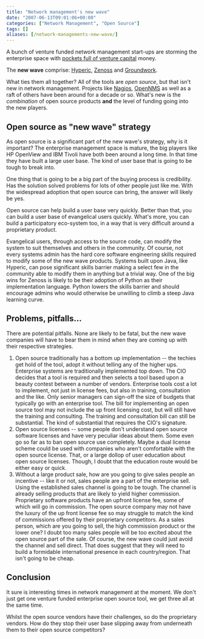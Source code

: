```yaml
---
title: "Network management's new wave"
date: "2007-06-13T09:01:06+00:00"
categories: ["Network Management", "Open Source"]
tags: []
aliases: [/network-managements-new-wave/]
---
```


A bunch of venture funded network management start-ups are storming the enterprise space with <a href="http://www.networkworld.com/news/2007/060607-management-vc-funding.html?zb&amp;rc=mgmt">pockets full of venture capital</a> money.

The <strong>new wave</strong> comprise: <a href="http://www.hyperic.com/">Hyperic</a>, <a href="http://www.zenoss.com/">Zenoss</a> and <a href="http://www.groundworkopensource.com/">Groundwork</a>.

What ties them all together? All of the tools are <em>open source</em>, but that isn't new in network management. Projects like <a href="http://www.nagios.org/">Nagios</a>, <a href="https://www.opennms.org/">OpenNMS</a> as well as a raft of others have been around for a decade or so. What's new is the <em>combination</em> of open source products <strong>and</strong> the level of funding going into the new players.
<h2>Open source as "new wave" strategy</h2>
As open source is a significant part of the new wave's strategy, why is it important? The enterprise management space is mature, the big players like HP OpenView and IBM Tivoli have both been around a long time. In that time they have built a large user base. The kind of user base that is going to be tough to break into.

One thing that is going to be a big part of the buying process is credibility. Has the solution solved problems for lots of other people just like me. With the widespread adoption that open source can bring, the answer will likely be yes.

Open source can help build a user base very quickly. Better than that, you can build a user base of evangelical users quickly. What's more, you can build a participatory eco-system too, in a way that is very difficult around a  proprietary product.

Evangelical users, through access to the source code, can modify the system to suit themselves and others in the community. Of course, not every systems admin has the hard core software engineering skills required to modify some of the new wave products. Systems built upon Java, like Hyperic, can pose significant skills barrier making a select few in the community able to modify them in anything but a trivial way. One of the big wins for Zenoss is likely to be their adoption of Python as their implementation language. Python lowers the skills barrier and should encourage admins who would otherwise be unwilling to climb a steep Java learning curve.
<h2>Problems, pitfalls...</h2>
There are potential pitfalls. None are likely to be fatal, but the new wave companies will have to bear them in mind when they are coming up with their respective strategies.
<ol>
	<li>Open source traditionally has a bottom up implementation -- the techies get hold of the tool, adopt it without telling any of the higher ups. Enterprise systems are traditionally implemented top down. The CIO decides that a tool is required and then selects a tool based upon a beauty contest between a number of vendors. Enterprise tools cost a lot to implement, not just in license fees, but also in training, consultation and the like. Only senior managers can sign-off the size of budgets that typically go with an enterprise tool. The bill for implementing an open source tool may not include the up front licensing cost, but will still have the training and consulting. The training and consultation bill can still be substantial. The kind of substantial that requires the CIO's signature.</li>
	<li>Open source licenses -- some people don't understand open source software licenses and have very peculiar ideas about them. Some even go so far as to ban open source use completely. Maybe a dual license scheme could be used with companies who aren't comfortable with the open source license. That, or a large dollop of user education about open source licenses. Though, I doubt that the education route would be either easy or quick.</li>
	<li>Without a large product sale, how are you going to give sales people an incentive -- like it or not, sales people are a part of the enterprise sell. Using the established sales channel is going to be tough. The channel is already selling products that are likely to yield higher commission. Proprietary software products have an upfront license fee, some of which will go in commission. The open source company may not have the luxury of the up front license fee so may struggle to match the kind of commissions offered by their proprietary competitors. As a sales person, which are you going to sell, the high commission product or the lower one? I doubt too many sales people will be too excited about the open source part of the sale. Of course, the new wave could just avoid the channel and sell direct. That does suggest that they will need to build a formidable international presence in each country/region. That isn't going to be cheap.</li>
</ol>
<h2>Conclusion</h2>
It sure is interesting times in network management at the moment. We don't just get one venture funded enterprise open source tool, we get three all at the same time.

Whilst the open source vendors have their challenges, so do the proprietary vendors. How do they stop their user base slipping away from underneath them to their open source competitors?
